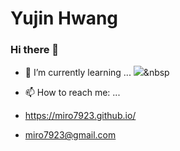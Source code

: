 # Yujin Hwang
### Hi there 👋

<!--
**miro7923/miro7923** is a ✨ _special_ ✨ repository because its `README.md` (this file) appears on your GitHub profile.

Here are some ideas to get you started:

- 🔭 I’m currently working on ...
- 👯 I’m looking to collaborate on ...
- 🤔 I’m looking for help with ...
- 💬 Ask me about ...
- 😄 Pronouns: ...
- ⚡ Fun fact: ...
-->

- 🌱 I’m currently learning ...
<img src="https://img.shields.io/badge/C++-00599C?style=flat-square&logo=C%2B%2B&logoColor=white"/></a>&nbsp 

- 📫 How to reach me: ...
-   https://miro7923.github.io/<br>
-   miro7923@gmail.com
